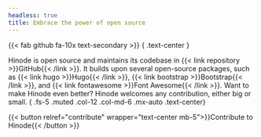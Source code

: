 ```yaml
---
headless: true
title: Embrace the power of open source
---
```


{{< fab github fa-10x text-secondary >}}
{ .text-center }

Hinode is open source and maintains its codebase in {{< link repository >}}GitHub{{< /link >}}. It builds upon several open-source packages, such as {{< link hugo >}}Hugo{{< /link >}}, {{< link bootstrap >}}Bootstrap{{< /link >}}, and {{< link fontawesome >}}Font Awesome{{< /link >}}. Want to make Hinode even better? Hinode welcomes any contribution, either big or small.
{ .fs-5 .muted .col-12 .col-md-6 .mx-auto .text-center}

{{< button relref="contribute" wrapper="text-center mb-5">}}Contribute to Hinode{{< /button >}}

